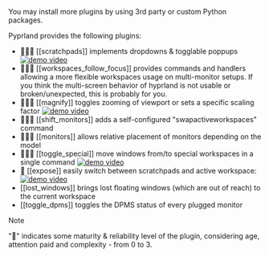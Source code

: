 You may install more plugins by using 3rd party or custom Python packages.

Pyprland provides the following plugins:

- 🌟🌟🌟 [[scratchpads]] implements dropdowns & togglable poppups
    [![demo video](https://img.youtube.com/vi/ZOhv59VYqkc/0.jpg)](https://www.youtube.com/watch?v=ZOhv59VYqkc)
- 🌟🌟🌟 [[workspaces_follow_focus]] provides commands and handlers allowing a more flexible workspaces usage on multi-monitor setups. If you think the multi-screen behavior of hyprland is not usable or broken/unexpected, this is probably for you.
- 🌟🌟🌟 [[magnify]] toggles zooming of viewport or sets a specific scaling factor
    [![demo video](https://img.youtube.com/vi/yN-mhh9aDuo/0.jpg)](https://www.youtube.com/watch?v=yN-mhh9aDuo)
- 🌟🌟🌟 [[shift_monitors]] adds a self-configured "swapactiveworkspaces" command
- 🌟🌟🌟 [[monitors]] allows relative placement of monitors depending on the model
- 🌟🌟🌟 [[toggle_special]] move windows from/to special workspaces in a single command
    [![demo video](https://img.youtube.com/vi/BNZCMqkwTOo/0.jpg)](https://www.youtube.com/watch?v=BNZCMqkwTOo)
- 🌟 [[expose]] easily switch between scratchpads and active workspace:
    [![demo video](https://img.youtube.com/vi/ce5HQZ3na8M/0.jpg)](https://www.youtube.com/watch?v=ce5HQZ3na8M)
- [[lost_windows]] brings lost floating windows (which are out of reach) to the current workspace
- [[toggle_dpms]] toggles the DPMS status of every plugged monitor


> [!note]
> "🌟" indicates some maturity & reliability level of the plugin, considering age, attention paid and complexity - from 0 to 3.
